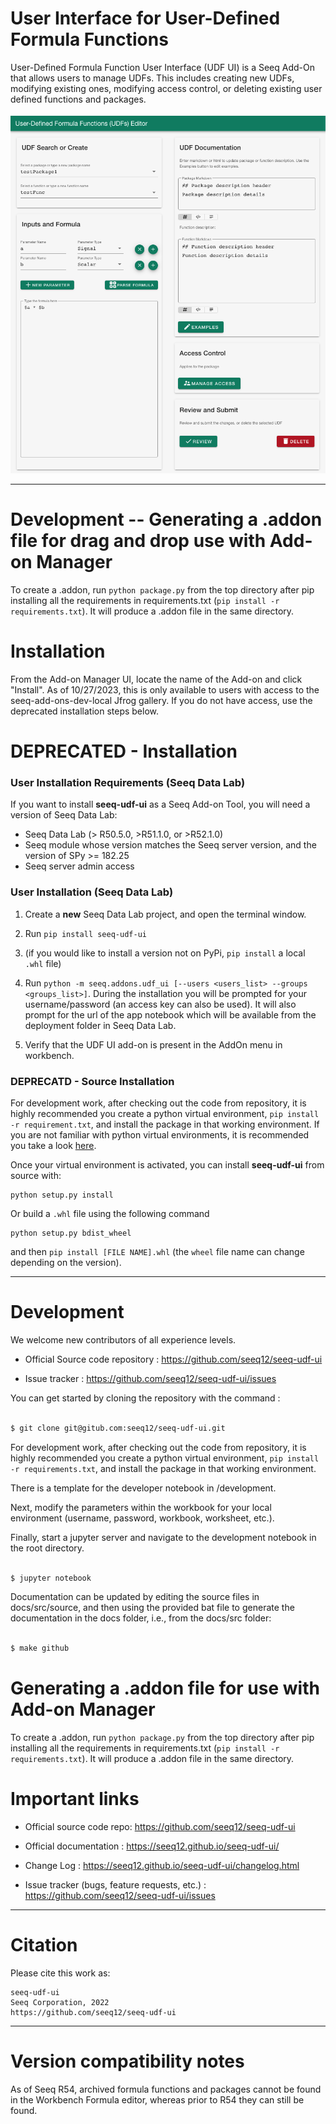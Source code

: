 # User Interface for User-Defined Formula Functions


User-Defined Formula Function User Interface (UDF UI) is a Seeq Add-On that allows users to manage UDFs. This includes creating new UDFs, 
modifying existing ones, modifying access control, or deleting existing user defined functions and packages. 

![drawing](https://github.com/seeq12/seeq-udf-ui/blob/main/docs/_static/overview.png?raw=true)

----

# Development -- Generating a .addon file for drag and drop use with Add-on Manager 
To create a .addon, run `python package.py` from the top directory after pip installing all the requirements in requirements.txt (`pip install -r requirements.txt`). It will produce a .addon file in the same directory.

# Installation 
From the Add-on Manager UI, locate the name of the Add-on and click "Install". As of 10/27/2023, this is only available to users with access to the seeq-add-ons-dev-local Jfrog gallery. If you do not have access, use the deprecated installation steps below.

# DEPRECATED - Installation

### User Installation Requirements (Seeq Data Lab)
If you want to install **seeq-udf-ui** as a Seeq Add-on Tool, you will need a version of Seeq Data Lab:

- Seeq Data Lab (> R50.5.0, >R51.1.0, or >R52.1.0)
- Seeq module whose version matches the Seeq server version, and the version of SPy >= 182.25
- Seeq server admin access


### User Installation (Seeq Data Lab)
1. Create a **new** Seeq Data Lab project, and open the terminal window.

2. Run `pip install seeq-udf-ui` 
3. (if you would like to install a version not on PyPi, `pip install` a local `.whl`
file)

4. Run `python -m seeq.addons.udf_ui [--users <users_list> --groups <groups_list>]`.  During the installation you will
   be prompted for your username/password (an access key can also be used).  It will also prompt for the url of the
   app notebook which will be available from the deployment folder in Seeq Data Lab.

5. Verify that the UDF UI add-on is present in the AddOn menu in workbench.

### DEPRECATD - Source Installation

For development work, after checking out the code from repository, 
it is highly recommended you create a python virtual environment, 
`pip install -r requirement.txt`, and install the package in that
working environment. If you are not familiar with python virtual environments,
it is recommended you take a look [here](https://docs.python.org/3.8/tutorial/venv.html).

Once your virtual environment is activated, you can install **seeq-udf-ui** from source with:

```shell
python setup.py install
```

Or build a `.whl` file using the following command 
```shell
python setup.py bdist_wheel
```
and then `pip install [FILE NAME].whl`
(the `wheel` file name can change depending on the version).

----

# Development

We welcome new contributors of all experience levels.

- Official Source code repository : https://github.com/seeq12/seeq-udf-ui

- Issue tracker : https://github.com/seeq12/seeq-udf-ui/issues

You can get started by cloning the repository with the command : 

```sh

$ git clone git@gitub.com:seeq12/seeq-udf-ui.git

```
For development work, after checking out the code from repository, 
it is highly recommended you create a python virtual environment, 
`pip install -r requirements.txt`, and install the package in that
working environment. 

There is a template for the developer notebook in /development. 

Next, modify the parameters within the workbook for your local environment (username, password, workbook, worksheet, etc.).

Finally, start a jupyter server and navigate to the development notebook in the root directory.

```sh

$ jupyter notebook

```

Documentation can be updated by editing the source files in docs/src/source, and then using the provided bat file to
generate the documentation in the docs folder, i.e., from the docs/src folder:

```sh

$ make github

```
# Generating a .addon file for use with Add-on Manager 
To create a .addon, run `python package.py` from the top directory after pip installing all the requirements in requirements.txt (`pip install -r requirements.txt`). It will produce a .addon file in the same directory.


# Important links

* Official source code repo: https://github.com/seeq12/seeq-udf-ui

* Official documentation : https://seeq12.github.io/seeq-udf-ui/

* Change Log : https://seeq12.github.io/seeq-udf-ui/changelog.html

* Issue tracker (bugs, feature requests, etc.) : https://github.com/seeq12/seeq-udf-ui/issues

----

# Citation

Please cite this work as:

```shell
seeq-udf-ui
Seeq Corporation, 2022
https://github.com/seeq12/seeq-udf-ui
```

----
# Version compatibility notes


As of Seeq R54, archived formula functions and packages cannot be found in the Workbench Formula 
editor, whereas prior to R54 they can still be found.
